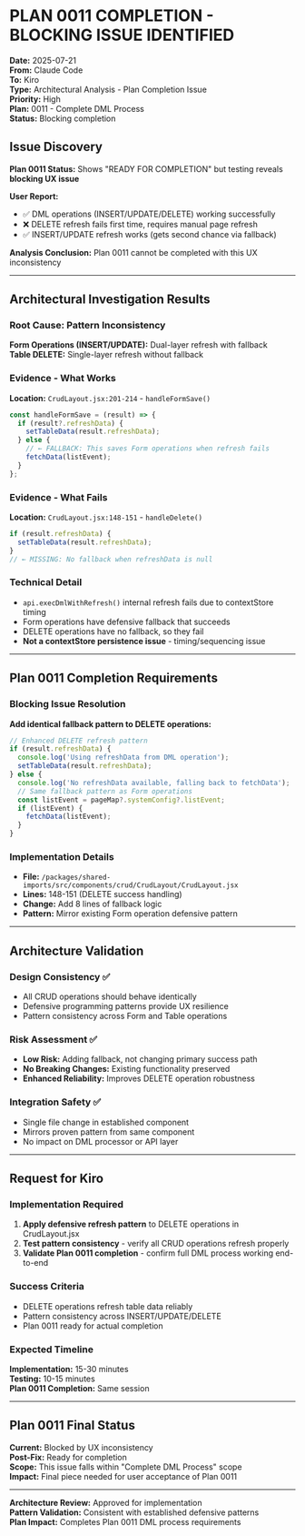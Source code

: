 # PLAN 0011 COMPLETION - BLOCKING ISSUE IDENTIFIED

**Date:** 2025-07-21  
**From:** Claude Code  
**To:** Kiro  
**Type:** Architectural Analysis - Plan Completion Issue  
**Priority:** High  
**Plan:** 0011 - Complete DML Process  
**Status:** Blocking completion

## Issue Discovery

**Plan 0011 Status:** Shows "READY FOR COMPLETION" but testing reveals **blocking UX issue**

**User Report:** 
- ✅ DML operations (INSERT/UPDATE/DELETE) working successfully
- ❌ DELETE refresh fails first time, requires manual page refresh
- ✅ INSERT/UPDATE refresh works (gets second chance via fallback)

**Analysis Conclusion:** Plan 0011 cannot be completed with this UX inconsistency

---

## Architectural Investigation Results

### Root Cause: Pattern Inconsistency
**Form Operations (INSERT/UPDATE):** Dual-layer refresh with fallback  
**Table DELETE:** Single-layer refresh without fallback  

### Evidence - What Works
**Location:** `CrudLayout.jsx:201-214` - `handleFormSave()`
```javascript
const handleFormSave = (result) => {
  if (result?.refreshData) {
    setTableData(result.refreshData);
  } else {
    // ← FALLBACK: This saves Form operations when refresh fails
    fetchData(listEvent); 
  }
};
```

### Evidence - What Fails  
**Location:** `CrudLayout.jsx:148-151` - `handleDelete()`
```javascript
if (result.refreshData) {
  setTableData(result.refreshData);
}
// ← MISSING: No fallback when refreshData is null
```

### Technical Detail
- `api.execDmlWithRefresh()` internal refresh fails due to contextStore timing
- Form operations have defensive fallback that succeeds
- DELETE operations have no fallback, so they fail
- **Not a contextStore persistence issue** - timing/sequencing issue

---

## Plan 0011 Completion Requirements

### Blocking Issue Resolution
**Add identical fallback pattern to DELETE operations:**

```javascript
// Enhanced DELETE refresh pattern
if (result.refreshData) {
  console.log('Using refreshData from DML operation');
  setTableData(result.refreshData);
} else {
  console.log('No refreshData available, falling back to fetchData');
  // Same fallback pattern as Form operations
  const listEvent = pageMap?.systemConfig?.listEvent;
  if (listEvent) {
    fetchData(listEvent);
  }
}
```

### Implementation Details
- **File:** `/packages/shared-imports/src/components/crud/CrudLayout/CrudLayout.jsx`
- **Lines:** 148-151 (DELETE success handling)
- **Change:** Add 8 lines of fallback logic
- **Pattern:** Mirror existing Form operation defensive pattern

---

## Architecture Validation

### Design Consistency ✅
- All CRUD operations should behave identically
- Defensive programming patterns provide UX resilience
- Pattern consistency across Form and Table operations

### Risk Assessment ✅  
- **Low Risk:** Adding fallback, not changing primary success path
- **No Breaking Changes:** Existing functionality preserved
- **Enhanced Reliability:** Improves DELETE operation robustness

### Integration Safety ✅
- Single file change in established component
- Mirrors proven pattern from same component
- No impact on DML processor or API layer

---

## Request for Kiro

### Implementation Required
1. **Apply defensive refresh pattern** to DELETE operations in CrudLayout.jsx
2. **Test pattern consistency** - verify all CRUD operations refresh properly  
3. **Validate Plan 0011 completion** - confirm full DML process working end-to-end

### Success Criteria
- DELETE operations refresh table data reliably
- Pattern consistency across INSERT/UPDATE/DELETE
- Plan 0011 ready for actual completion

### Expected Timeline
**Implementation:** 15-30 minutes  
**Testing:** 10-15 minutes  
**Plan 0011 Completion:** Same session

---

## Plan 0011 Final Status

**Current:** Blocked by UX inconsistency  
**Post-Fix:** Ready for completion  
**Scope:** This issue falls within "Complete DML Process" scope  
**Impact:** Final piece needed for user acceptance of Plan 0011

---

**Architecture Review:** Approved for implementation  
**Pattern Validation:** Consistent with established defensive patterns  
**Plan Impact:** Completes Plan 0011 DML process requirements